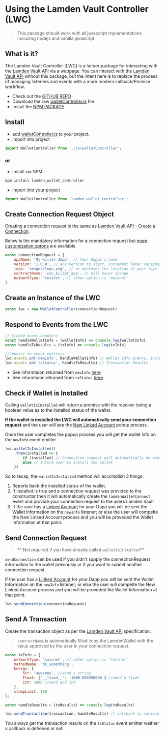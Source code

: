 
# Using the Lamden Vault Controller (LWC)


> This package should work with all javascript implementations including nodejs and vanilla javascript

## What is it?
The Lamden Vault Controller (LWC) is a helper package for interacting with the <u>[Lamden Vault API](/docs/develop/wallet_api/overview)</u> via a webpage.
You can interact with the <u>[Lamden Vault API](/docs/develop/wallet_api/overview)</u> without this package, but the intent here is to replace the process of 
managing listeners and events with a more modern callback/Promise workflow.

- Check out the <u>[GITHUB REPO](https://github.com/Lamden/lamden_wallet_controller)</u>
- Download the raw <u>[walletController.js](https://raw.githubusercontent.com/Lamden/lamden_wallet_controller/master/walletController.js)</u> file
- Install the <u>[NPM PACKAGE](https://www.npmjs.com/package/lamden_wallet_controller)</u>

## Install

- add <u>[walletController.js](https://raw.githubusercontent.com/Lamden/lamden_wallet_controller/master/walletController.js)</u> to your project.
- import into project
```javascript
import WalletController from './js/walletController';

```

### or

- install via NPM
```bash
npm install lamden_wallet_controller
```
- import into your project
```javascript
import WalletController from 'lamden_wallet_controller';

```


## Create Connection Request Object
Creating a connection request is the same as <u>[Lamden Vault API - Create a Connection](docs/develop/wallet_api/overview)</u>.

Below is the mandatory information for a connection request but <u>[more customization optons](/docs/develop/wallet_api/customize_connection)</u>  are available.
```javascript
const connectionRequest = {
    appName: 'My Killer dApp', // Your Dapps's name
    version: '1.0.0', // any version to start, increment later versions to update connection info
    logo: 'images/logo.png', // or whatever the location of your logo
    contractName: 'con_killer_app', // Will never change
    networkType: 'testnet', // other option is 'mainnet'
}
```

## Create an Instance of the LWC
```javascript
const lwc = new WalletController(connectionRequest)
```

## Respond to Events from the LWC
```javascript
// Create event handlers
const handleWalletInfo = (walletInfo) => console.log(walletInfo) 
const handleTxResults = (txInfo) => console.log(txInfo) 

//Connect to event emitters
lwc.events.on('newInfo', handleWalletInfo) // Wallet Info Events, including errors
lwc.events.on('txStatus', handleTxResults) // Transaction Results
```

- See informtaion returned from `newInfo` <u>[here](/docs/develop/wallet_api/get_wallet_info#request-wallet-info)</u>
- See informtaion returned from `txStatus` <u>[here](/docs/develop/wallet_api/send_transactions#listen-for-transaction-result)</u>

## Check if Wallet is Installed
Calling `walletIsInstalled` will return a promise with the resolver being a boolean value as to the installed status of the wallet.

**If the wallet is installed the LWC will automatically send your connection request** and the user will see the <u>[New Linked Account](/docs/wallet/accounts_linked_create#linked-account-creation)</u> popup process. 

Once the user completes the popup process you will get the wallet Info on the `newInfo` event emitter.

```javascript
lwc.walletIsInstalled()
    .then(installed => {
        if (installed) // Connection request will automatically be sent.
        else // inform user to install the wallet
    })
```
So to recap, the `walletIsInstalled` method will accomplish 3 things:
1. Reports back the installed status of the wallet.
2. If installed is true and a connection request was provided to the constructor then it will automatically create the `lamdenWalletConnect` event and provide your connection request to the users Lamden Vault
3. If the user has a <u>[Linked Account](/docs/wallet/accounts_linked_overview)</u> for your Dapp you will be sent the Wallet Information on the `newInfo` listener; or else the user will compelte the New Linked Account process and you will be proveded the Wallet Information at that point.

## Send Connection Request
> ** Not required if you have already called `walletIsInstalled`**

`sendConnection` can be used if you didn't supply the connectionRequest information to the wallet previously or if you want to submit another connection request.

If the user has a <u>[Linked Account](/docs/wallet/accounts_linked_overview)</u> for your Dapp you will be sent the Wallet Information on the `newInfo` listener; or else the user will compelte the New Linked Account process and you will be proveded the Wallet Information at that point.

```javascript
lwc.sendConnection(connectionRequest)  
```


## Send A Transaction
Create the transaction object as per the <u>[Lamden Vault API](/docs/develop/wallet_api/send_transactions#create-transaction-detail)</u> specification.

> `contractName` is automatically filled in by the LamdenWallet with the value approved by the user in your connection request.

```javascript
const txInfo = {
    networkType: 'mainnet', // other option is 'testnet'
    methodName: 'do_something', 
    kwargs: {
        Str: 'awesome', //send a string
        Float: {'__fixed__': '1000.000000006'} //send a float
        Int: 1000 //send and int
    }, 
    stampLimit: 100
};

const handleResults = (txResults) => console.log(txResults)

lwc.sendTransaction(transaction, handleResults) // callback is optional
```

You always get the transaction results on the `txStatus` event emitter weither a callback is defiened or not.